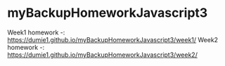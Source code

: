 # myBackupHomeworkJavascript3

Week1 homework -: https://dumie1.github.io/myBackupHomeworkJavascript3/week1/
Week2 homework -: https://dumie1.github.io/myBackupHomeworkJavascript3/week2/

